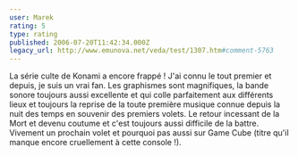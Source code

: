 ```yaml
---
user: Marek
rating: 5
type: rating
published: 2006-07-20T11:42:34.000Z
legacy_url: http://www.emunova.net/veda/test/1307.htm#comment-5763
---
```

La série culte de Konami a encore frappé ! J'ai connu le tout premier et depuis, je suis un vrai fan. Les graphismes sont magnifiques, la bande sonore toujours aussi excellente et qui colle parfaitement aux différents lieux et toujours la reprise de la toute première musique connue depuis la nuit des temps en souvenir des premiers volets. Le retour incessant de la Mort et devenu coutume et c'est toujours aussi difficile de la battre. Vivement un prochain volet et pourquoi pas aussi sur Game Cube (titre qu'il manque encore cruellement à cette console !).